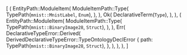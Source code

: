 [
    (
        EntityPath::ModuleItem(
            ModuleItemPath::Type(
                TypePath(`mnist::MnistLabel`, `Enum`),
            ),
        ),
        Ok(
            DeclarativeTerm(`Type`),
        ),
    ),
    (
        EntityPath::ModuleItem(
            ModuleItemPath::Type(
                TypePath(`mnist::BinaryImage28`, `Struct`),
            ),
        ),
        Err(
            DeclarativeTypeError::Derived(
                DerivedDeclarativeTypeError::TypeOntologyDeclError {
                    path: TypePath(`mnist::BinaryImage28`, `Struct`),
                },
            ),
        ),
    ),
]